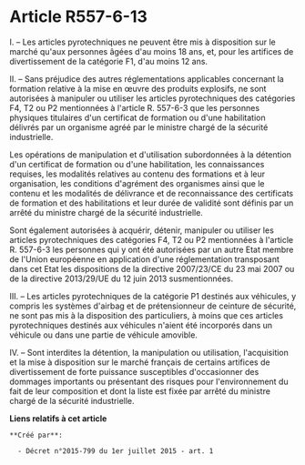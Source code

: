 # Article R557-6-13

I. – Les articles pyrotechniques ne peuvent être mis à disposition sur le marché qu'aux personnes âgées d'au moins 18 ans,
et, pour les artifices de divertissement de la catégorie F1, d'au moins 12 ans.

II. – Sans préjudice des autres réglementations applicables concernant la formation relative à la mise en œuvre des produits
explosifs, ne sont autorisées à manipuler ou utiliser les articles pyrotechniques des catégories F4, T2 ou P2 mentionnées à
l'article R. 557-6-3 que les personnes physiques titulaires d'un certificat de formation ou d'une habilitation délivrés par
un organisme agréé par le ministre chargé de la sécurité industrielle.

Les opérations de manipulation et d'utilisation subordonnées à la détention d'un certificat de formation ou d'une
habilitation, les connaissances requises, les modalités relatives au contenu des formations et à leur organisation, les
conditions d'agrément des organismes ainsi que le contenu et les modalités de délivrance et de reconnaissance des certificats
de formation et des habilitations et leur durée de validité sont définis par un arrêté du ministre chargé de la sécurité
industrielle.

Sont également autorisées à acquérir, détenir, manipuler ou utiliser les articles pyrotechniques des catégories F4, T2 ou P2
mentionnées à l'article R. 557-6-3 les personnes qui y ont été autorisées par un autre Etat membre de l'Union européenne en
application d'une réglementation transposant dans cet Etat les dispositions de la directive 2007/23/CE du 23 mai 2007 ou de
la directive 2013/29/UE du 12 juin 2013 susmentionnées.

III. – Les articles pyrotechniques de la catégorie P1 destinés aux véhicules, y compris les systèmes d'airbag et de
prétensionneur de ceinture de sécurité, ne sont pas mis à la disposition des particuliers, à moins que ces articles
pyrotechniques destinés aux véhicules n'aient été incorporés dans un véhicule ou dans une partie de véhicule amovible.

IV. – Sont interdites la détention, la manipulation ou utilisation, l'acquisition et la mise à disposition sur le marché
français de certains artifices de divertissement de forte puissance susceptibles d'occasionner des dommages importants ou
présentant des risques pour l'environnement du fait de leur composition et dont la liste est fixée par arrêté du ministre
chargé de la sécurité industrielle.

**Liens relatifs à cet article**

	**Créé par**:

	  - Décret n°2015-799 du 1er juillet 2015 - art. 1
